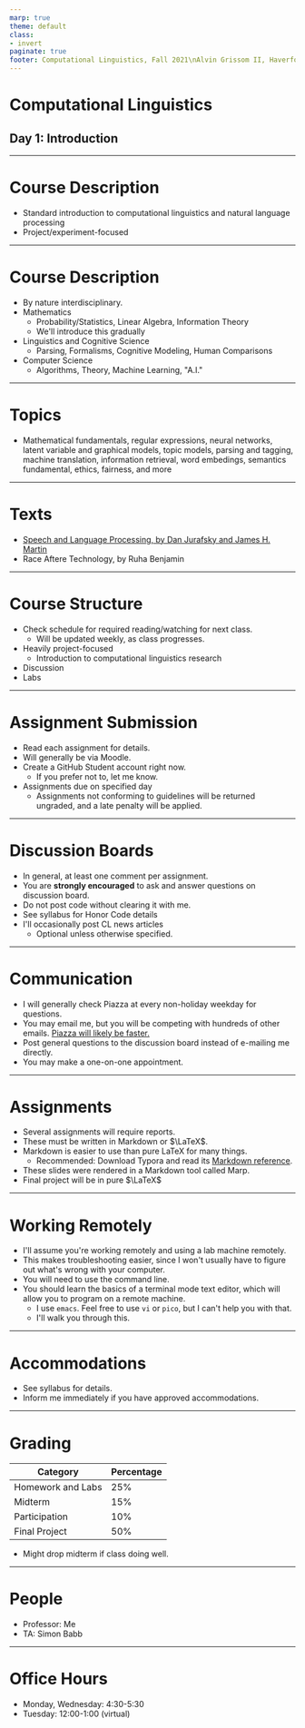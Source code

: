 ```yaml
---
marp: true
theme: default
class:
- invert
paginate: true
footer: Computational Linguistics, Fall 2021\nAlvin Grissom II, Haverford College
---
```

# Computational Linguistics
## Day 1: Introduction
---
# Course Description
- Standard introduction to computational linguistics and natural language processing
- Project/experiment-focused

---
# Course Description
- By nature interdisciplinary.
- Mathematics
    - Probability/Statistics, Linear Algebra, Information Theory
    - We'll introduce this gradually
- Linguistics and Cognitive Science
    - Parsing, Formalisms, Cognitive Modeling, Human Comparisons
- Computer Science
    - Algorithms, Theory, Machine Learning, "A.I."


---
# Topics
 - Mathematical fundamentals, regular expressions, neural networks, latent variable and graphical models, topic models, parsing and tagging, machine translation, information retrieval, word embedings, semantics fundamental, ethics, fairness, and more

 ---
 #  Texts
 - [Speech and Language Processing, by Dan Jurafsky and James H. Martin](https://web.stanford.edu/~jurafsky/slp3/)
 - Race Aftere Technology, by Ruha Benjamin
 
 ---

# Course Structure
- Check schedule for required reading/watching for next class.
    - Will be updated weekly, as class progresses.
- Heavily project-focused
    - Introduction to computational linguistics research
- Discussion
- Labs

---
# Assignment Submission
- Read each assignment for details.
- Will generally be via Moodle.
- Create a GitHub Student account right now.
    - If you prefer not to, let me know.
- Assignments due on specified day
    - Assignments not conforming to guidelines will be returned ungraded, and a late penalty will be applied.

---
# Discussion Boards
 - In general, at least one comment per assignment.
 - You are **strongly encouraged** to ask and answer questions on discussion board.
 - Do not post code without clearing it with me.
 - See syllabus for Honor Code details
 - I'll occasionally post CL news articles
     - Optional unless otherwise specified.

---
# Communication
 - I will generally check Piazza at every non-holiday weekday for questions.
 - You may email me, but you will be competing with hundreds of other emails. 
  <u>Piazza will likely be faster.</u>
 - Post general questions to the discussion board instead of e-mailing me directly.
 - You may make a one-on-one appointment.

---
 # Assignments
 - Several assignments will require reports.
 - These must be written in Markdown or $\LaTeX$.
 - Markdown is easier to use than pure LaTeX for many things.
   - Recommended: Download Typora and read its [Markdown reference](https://support.typora.io/Markdown-Reference/).
- These slides were rendered in a Markdown tool called Marp.
- Final project will be in pure $\LaTeX$

---
# Working Remotely
- I'll assume you're working remotely and using a lab machine remotely.
- This makes troubleshooting easier, since I won't usually have to figure out what's wrong with your computer.
- You will need to use the command line.
- You should learn the basics of a terminal mode text editor, which will allow you to program on a remote machine.  
    - I use `emacs`. Feel free to use `vi` or `pico`, but I can't help you with that.
    - I'll walk you through this.

---
# Accommodations
 - See syllabus for details.
 - Inform me immediately if you have approved accommodations.

---
 # Grading

| Category          | Percentage |
| ----------------- | ---------- |
| Homework and Labs | 25%        |
| Midterm           | 15%        |
| Participation     | 10%        |
| Final Project     | 50%        |
- Might drop midterm if class doing well.

---
# People
- Professor: Me
- TA: Simon Babb
---
# Office Hours
- Monday, Wednesday: 4:30-5:30
- Tuesday: 12:00-1:00 (virtual)





